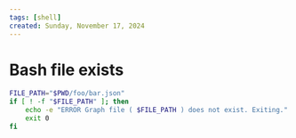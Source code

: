 ```yaml
---
tags: [shell]
created: Sunday, November 17, 2024
---
```


# Bash file exists

```sh
FILE_PATH="$PWD/foo/bar.json"
if [ ! -f "$FILE_PATH" ]; then
	echo -e "ERROR Graph file ( $FILE_PATH ) does not exist. Exiting."
	exit 0
fi
```
